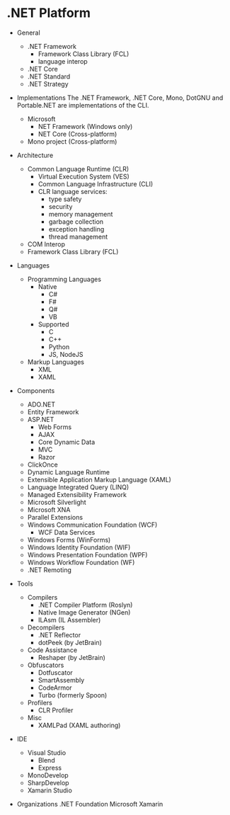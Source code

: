 # .NET Platform


* General
  - .NET Framework
    - Framework Class Library (FCL)
    - language interop
  - .NET Core
  - .NET Standard
  - .NET Strategy

* Implementations
The .NET Framework, .NET Core, Mono, DotGNU and Portable.NET are implementations of the CLI.
  - Microsoft
    - NET Framework (Windows only)
    - NET Core (Cross-platform)
  - Mono project (Cross-platform)
* Architecture
  * Common Language Runtime (CLR)
    - Virtual Execution System (VES)
    - Common Language Infrastructure (CLI)
    - CLR language services:
      - type safety
      - security
      - memory management
      - garbage collection
      - exception handling
      - thread management
  - COM Interop
  - Framework Class Library (FCL)

* Languages
  * Programming Languages
    * Native
      - C#
      - F#
      - Q#
      - VB
    * Supported
      - C
      - C++
      - Python
      - JS, NodeJS
  * Markup Languages
    - XML
    - XAML

* Components
  - ADO.NET
  - Entity Framework
  - ASP.NET
    - Web Forms
    - AJAX
    - Core Dynamic Data
    - MVC
    - Razor
  - ClickOnce
  - Dynamic Language Runtime
  - Extensible Application Markup Language (XAML)
  - Language Integrated Query (LINQ)
  - Managed Extensibility Framework
  - Microsoft Silverlight
  - Microsoft XNA
  - Parallel Extensions
  - Windows Communication Foundation (WCF)
    - WCF Data Services
  - Windows Forms (WinForms)
  - Windows Identity Foundation (WIF)
  - Windows Presentation Foundation (WPF)
  - Windows Workflow Foundation (WF)
  - .NET Remoting
* Tools
  * Compilers
    - .NET Compiler Platform (Roslyn)
    - Native Image Generator (NGen)
    - ILAsm (IL Assembler)
  * Decompilers
    - .NET Reflector
    - dotPeek (by JetBrain)
  * Code Assistance
    - Reshaper (by JetBrain)
  * Obfuscators
    - Dotfuscator
    - SmartAssembly
    - CodeArmor
    - Turbo (formerly Spoon)
  * Profilers
    - CLR Profiler
  * Misc
    - XAMLPad (XAML authoring)
* IDE
  - Visual Studio
    - Blend
    - Express
  - MonoDevelop
  - SharpDevelop
  - Xamarin Studio
* Organizations
.NET Foundation Microsoft Xamarin
